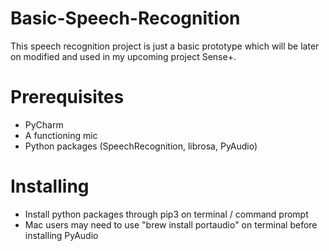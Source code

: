 # Basic-Speech-Recognition
This speech recognition project is just a basic prototype which will be later on modified and used in my upcoming project Sense+. 

# Prerequisites
- PyCharm
- A functioning mic 
- Python packages (SpeechRecognition, librosa, PyAudio) 

# Installing 
- Install python packages through pip3 on terminal / command prompt
- Mac users may need to use "brew install portaudio" on terminal before installing PyAudio
